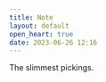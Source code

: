 ```yaml
---
title: Note
layout: default
open_heart: true
date: 2023-06-26 12:16
---
```


The slimmest pickings. 
